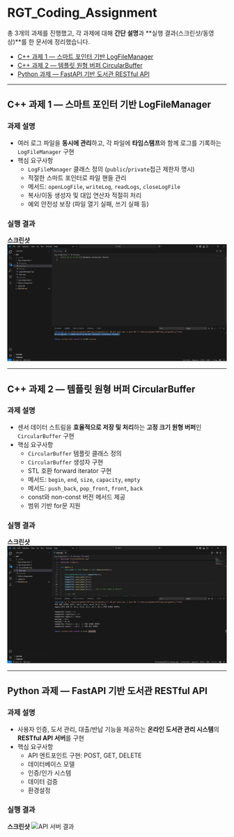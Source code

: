 # RGT_Coding_Assignment

총 3개의 과제를 진행했고, 각 과제에 대해 **간단 설명**과 **실행 결과(스크린샷/동영상)**를 한 문서에 정리했습니다.

- [C++ 과제 1 — 스마트 포인터 기반 LogFileManager](#c-과제-1--스마트-포인터-기반-logfilemanager)
- [C++ 과제 2 — 템플릿 원형 버퍼 CircularBuffer](#c-과제-2--템플릿-원형-버퍼-circularbuffer)
- [Python 과제 — FastAPI 기반 도서관 RESTful API](#python-과제--fastapi-기반-도서관-restful-api)

---

## C++ 과제 1 — 스마트 포인터 기반 LogFileManager

### 과제 설명
- 여러 로그 파일을 **동시에 관리**하고, 각 파일에 **타임스탬프**와 함께 로그를 기록하는 `LogFileManager` 구현
- 핵심 요구사항
  - `LogFileManager` 클래스 정의 (`public`/`private`접근 제한자 명시)
  - 적절한 스마트 포인터로 파일 핸들 관리
  - 메서드: `openLogFile`, `writeLog`, `readLogs`, `closeLogFile`
  - 복사/이동 생성자 및 대입 연산자 적절히 처리
  - 예외 안전성 보장 (파일 열기 실패, 쓰기 실패 등)

### 실행 결과
**스크린샷**
![LogFileManager 결과](Cpp_Assignment_1/assets/LogFileManager_result.png)

---

## C++ 과제 2 — 템플릿 원형 버퍼 CircularBuffer

### 과제 설명
- 센서 데이터 스트림을 **효율적으로 저장 및 처리**하는 **고정 크기 원형 버퍼**인 `CircularBuffer` 구현
- 핵심 요구사항
  - `CircularBuffer` 템플릿 클래스 정의
  - `CircularBuffer` 생성자 구현
  - STL 호환 forward iterator 구현
  - 메서드: `begin`, `end`, `size`, `capacity`, `empty`
  - 메서드: `push_back`, `pop_front`, `front`, `back`
  - const와 non-const 버전 메서드 제공
  - 범위 기반 for문 지원

### 실행 결과
**스크린샷**
![CircularBuffer 결과](Cpp_Assignment_2/assets/CircularBuffer_result.png)

---

## Python 과제 — FastAPI 기반 도서관 RESTful API

### 과제 설명
- 사용자 인증, 도서 관리, 대출/반납 기능을 제공하는 **온라인 도서관 관리 시스템**의 **RESTful API 서버**를 구현
- 핵심 요구사항
  - API 엔트포인트 구현: POST, GET, DELETE
  - 데이터베이스 모델
  - 인증/인가 시스템
  - 데이터 검증
  - 환경설정

### 실행 결과
**스크린샷**
![API 서버 결과](Python_Assignment/library_server/assets/RESTful_API_result.png)